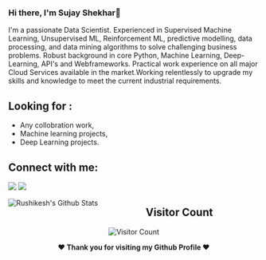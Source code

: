 

### Hi there, I'm Sujay Shekhar👋

I'm a passionate Data Scientist. Experienced in Supervised Machine Learning, Unsupervised ML, Reinforcement ML, predictive modelling, data processing, and data mining algorithms to solve challenging business problems. Robust background in core Python, Machine Learning, Deep-Learning, API's and Webframeworks. Practical work experience on all major Cloud Services available in the market.Working relentlessly to upgrade my skills and knowledge to meet the current industrial requirements.


 ## Looking for :

- Any collobration work,
- Machine learning projects,
- Deep Learning projects.



## Connect with me:

<p align = "center">
	
[<img src="https://img.shields.io/badge/twitter-%231DA1F2.svg?&style=for-the-badge&logo=twitter&logoColor=white&color=black" />](https://twitter.com/dataenthusaist_/) 
[<img src="https://img.shields.io/badge/instagram-%2312100E.svg?&style=for-the-badge&logo=instagram&logoColor=white&color=black" />](https://www.instagram.com/_dataenthusiast/)

<img align="left" alt="Rushikesh's Github Stats" src="https://github-readme-stats.vercel.app/api?username=sujayshekhar&show_icons=true&hide_border=true" />  
 
<div align="center">
        
   ## Visitor Count
   ![Visitor Count](https://profile-counter.glitch.me/{sujayshekhar}/count.svg)
        
</div>

<div align="center">
  
<b>❤️ Thank you for visiting my Github Profile ❤️</b>
</div>
